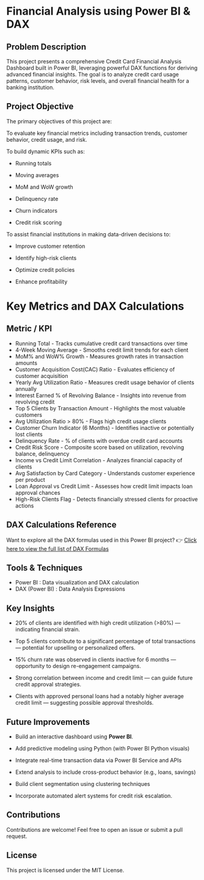 
# Financial Analysis using Power BI & DAX
## Problem Description 
This project presents a comprehensive Credit Card Financial Analysis Dashboard built in Power BI, leveraging powerful DAX functions for deriving advanced financial insights. The goal is to analyze credit card usage patterns, customer behavior, risk levels, and overall financial health for a banking institution.

## Project Objective
The primary objectives of this project are:

To evaluate key financial metrics including transaction trends, customer behavior, credit usage, and risk.

To build dynamic KPIs such as:

 - Running totals

- Moving averages

- MoM and WoW growth

- Delinquency rate

- Churn indicators

- Credit risk scoring

To assist financial institutions in making data-driven decisions to:

- Improve customer retention

- Identify high-risk clients

- Optimize credit policies

- Enhance profitability


# Key Metrics and DAX Calculations
## Metric / KPI	
- Running Total - Tracks cumulative credit card transactions over time
- 4-Week Moving Average - Smooths credit limit trends for each client
- MoM% and WoW% Growth - Measures growth rates in transaction amounts
- Customer Acquisition Cost(CAC) Ratio - Evaluates efficiency of customer acquisition
- Yearly Avg Utilization Ratio - Measures credit usage behavior of clients annually
- Interest Earned % of Revolving Balance - Insights into revenue from revolving credit
- Top 5 Clients by Transaction Amount - Highlights the most valuable customers
- Avg Utilization Ratio > 80% - Flags high credit usage clients
- Customer Churn Indicator (6 Months) - Identifies inactive or potentially lost clients
- Delinquency Rate - % of clients with overdue credit card accounts
- Credit Risk Score - Composite score based on utilization, revolving balance, delinquency
- Income vs Credit Limit Correlation - Analyzes financial capacity of clients
- Avg Satisfaction by Card Category - Understands customer experience per product
- Loan Approval vs Credit Limit - Assesses how credit limit impacts loan approval chances
- High-Risk Clients Flag - Detects financially stressed clients for proactive actions

##  DAX Calculations Reference

   Want to explore all the DAX formulas used in this Power BI project? 
👉 [Click here to view the full list of DAX Formulas](./DAX_Formulas.md)


## Tools & Techniques

- Power BI	: Data visualization and DAX calculation
- DAX (Power BI) : Data Analysis Expressions


## Key Insights

- 20% of clients are identified with high credit utilization (>80%) — indicating financial strain.

- Top 5 clients contribute to a significant percentage of total transactions — potential for upselling or personalized offers.

- 15% churn rate was observed in clients inactive for 6 months — opportunity to design re-engagement campaigns.

- Strong correlation between income and credit limit — can guide future credit approval strategies.

- Clients with approved personal loans had a notably higher average credit limit — suggesting possible approval thresholds.

##  Future Improvements

- Build an interactive dashboard using **Power BI**.
- Add predictive modeling using Python (with Power BI Python visuals)

- Integrate real-time transaction data via Power BI Service and APIs

- Extend analysis to include cross-product behavior (e.g., loans, savings)

- Build client segmentation using clustering techniques

- Incorporate automated alert systems for credit risk escalation.

## Contributions
Contributions are welcome! Feel free to open an issue or submit a pull request.

## License
This project is licensed under the MIT License.


